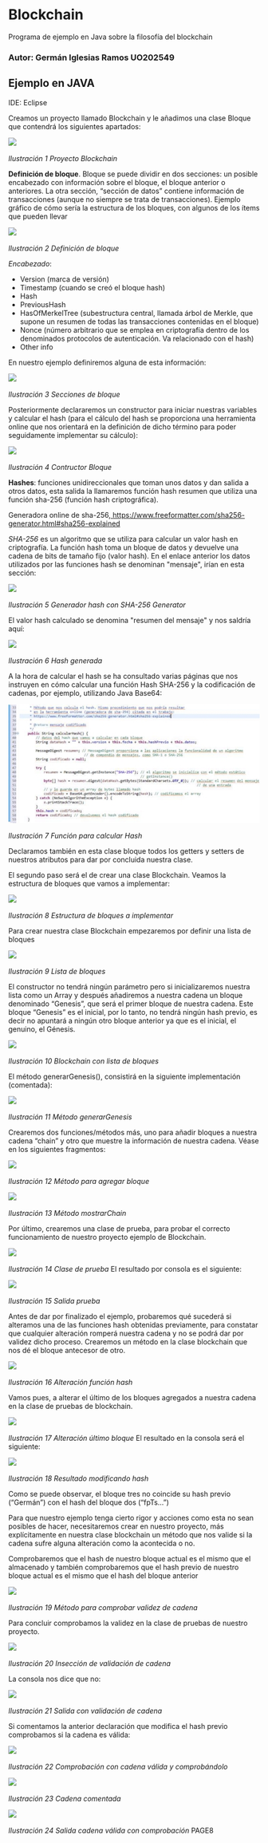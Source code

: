 # Blockchain
Programa de ejemplo en Java sobre la filosofía del blockchain
### Autor: Germán Iglesias Ramos UO202549

## Ejemplo en JAVA 

IDE: Eclipse 

Creamos un proyecto llamado Blockchain y le añadimos una clase Bloque que contendrá los siguientes apartados: 

![](https://github.com/giramos/Blockchain/blob/main/imagenes/Aspose.Words.2e0ccb9e-bfa9-407a-af90-e8d14ebe5aa8.001.png)

*Ilustración 1 Proyecto Blockchain* 

**Definición de bloque**. Bloque se puede dividir en dos secciones: un posible encabezado con información sobre el bloque, el bloque anterior o anteriores. La otra sección, “sección de datos” contiene información de transacciones (aunque no siempre se trata de transacciones). Ejemplo gráfico de cómo sería la estructura de los bloques, con algunos de los ítems que pueden llevar  

![](https://github.com/giramos/Blockchain/blob/main/imagenes/Aspose.Words.2e0ccb9e-bfa9-407a-af90-e8d14ebe5aa8.002.png)

*Ilustración 2 Definición de bloque* 

*Encabezado*: 

- Version (marca de versión) 
- Timestamp (cuando se creó el bloque hash) 
- Hash 
- PreviousHash 
- HasOfMerkelTree (subestructura central, llamada árbol de Merkle, que supone un resumen de todas las transacciones contenidas en el bloque) 
- Nonce (número arbitrario que se emplea en criptografía dentro de los denominados protocolos de autenticación. Va relacionado con el hash) 
- Other info 


En nuestro ejemplo definiremos alguna de esta información: 

![](https://github.com/giramos/Blockchain/blob/main/imagenes/Aspose.Words.2e0ccb9e-bfa9-407a-af90-e8d14ebe5aa8.003.png)

*Ilustración 3 Secciones de bloque* 

Posteriormente declararemos un constructor para iniciar nuestras variables y calcular el hash (para el cálculo del hash se proporciona una herramienta online que nos orientará en la definición de dicho término para poder seguidamente implementar su cálculo): 

![](https://github.com/giramos/Blockchain/blob/main/imagenes/Aspose.Words.2e0ccb9e-bfa9-407a-af90-e8d14ebe5aa8.004.png)

*Ilustración 4 Contructor Bloque* 

**Hashes**: funciones unidireccionales que toman unos datos y dan salida a otros datos, esta salida la llamaremos función hash resumen que utiliza una función sha-256 (función hash criptográfica).  

Generadora online de sha-256,[ https://www.freeformatter.com/sha256- generator.html#sha256-explained ](https://www.freeformatter.com/sha256-generator.html#sha256-explained) 

*SHA-256* es un algoritmo que se utiliza para calcular un valor hash en criptografía. La función hash toma un bloque de datos y devuelve una cadena de bits de tamaño fijo (valor hash). En el enlace anterior los datos utilizados por las funciones hash se denominan "mensaje", irían en esta sección: 

![](https://github.com/giramos/Blockchain/blob/main/imagenes/Aspose.Words.2e0ccb9e-bfa9-407a-af90-e8d14ebe5aa8.005.png)

*Ilustración 5 Generador hash con SHA-256 Generator* 

El valor hash calculado se denomina "resumen del mensaje" y nos saldría aquí: 

![](https://github.com/giramos/Blockchain/blob/main/imagenes/Aspose.Words.2e0ccb9e-bfa9-407a-af90-e8d14ebe5aa8.006.png)

*Ilustración 6 Hash generada* 

A la hora de calcular el hash se ha consultado varias páginas que nos instruyen en cómo calcular una función Hash SHA-256 y la codificación de cadenas, por ejemplo, utilizando Java Base64: 

![](https://github.com/giramos/Blockchain/blob/main/imagenes/Aspose.Words.2e0ccb9e-bfa9-407a-af90-e8d14ebe5aa8.007.jpeg)

*Ilustración 7 Función para calcular Hash* 

Declaramos también en esta clase bloque todos los getters y setters de nuestros atributos para dar por concluida nuestra clase. 

El segundo paso será el de crear una clase Blockchain. Veamos la estructura de bloques que vamos a implementar:  

![](https://github.com/giramos/Blockchain/blob/main/imagenes/Aspose.Words.2e0ccb9e-bfa9-407a-af90-e8d14ebe5aa8.008.png)

*Ilustración 8 Estructura de bloques a implementar* 

Para crear nuestra clase Blockchain empezaremos por definir una lista de bloques 

![](https://github.com/giramos/Blockchain/blob/main/imagenes/Aspose.Words.2e0ccb9e-bfa9-407a-af90-e8d14ebe5aa8.009.png)

*Ilustración 9 Lista de bloques* 

El constructor no tendrá ningún parámetro pero si inicializaremos nuestra lista como un Array y después añadiremos a nuestra cadena un bloque denominado “Genesis”, que será el primer bloque de nuestra cadena. Este bloque “Genesis” es el inicial, por lo tanto, no tendrá ningún hash previo, es decir no apuntará a ningún otro bloque anterior ya que es el inicial, el genuino, el Génesis.  

![](https://github.com/giramos/Blockchain/blob/main/imagenes/Aspose.Words.2e0ccb9e-bfa9-407a-af90-e8d14ebe5aa8.010.png)

*Ilustración 10 Blockchain con lista de bloques* 

El método generarGenesis(), consistirá en la siguiente implementación (comentada): 

![](https://github.com/giramos/Blockchain/blob/main/imagenes/Aspose.Words.2e0ccb9e-bfa9-407a-af90-e8d14ebe5aa8.011.png)

*Ilustración 11 Método generarGenesis* 

Crearemos dos funciones/métodos más, uno para añadir bloques a nuestra cadena “chain” y otro que muestre la información de nuestra cadena. Véase en los siguientes fragmentos: 

![](https://github.com/giramos/Blockchain/blob/main/imagenes/Aspose.Words.2e0ccb9e-bfa9-407a-af90-e8d14ebe5aa8.012.png)

*Ilustración 12 Método para agregar bloque* 

![](https://github.com/giramos/Blockchain/blob/main/imagenes/Aspose.Words.2e0ccb9e-bfa9-407a-af90-e8d14ebe5aa8.013.png)

*Ilustración 13 Método mostrarChain* 

Por último, crearemos una clase de prueba, para probar el correcto funcionamiento de nuestro proyecto ejemplo de Blockchain. 

![](https://github.com/giramos/Blockchain/blob/main/imagenes/Aspose.Words.2e0ccb9e-bfa9-407a-af90-e8d14ebe5aa8.014.png)

*Ilustración 14 Clase de prueba* El resultado por consola es el siguiente: 

![](https://github.com/giramos/Blockchain/blob/main/imagenes/Aspose.Words.2e0ccb9e-bfa9-407a-af90-e8d14ebe5aa8.015.png)

*Ilustración 15 Salida prueba* 

Antes de dar por finalizado el ejemplo, probaremos qué sucederá si alteramos una de las funciones hash obtenidas previamente, para constatar que cualquier alteración romperá nuestra cadena y no se podrá dar por validez dicho proceso. Crearemos un método en la clase blockchain que nos dé el bloque antecesor de otro. 

![](https://github.com/giramos/Blockchain/blob/main/imagenes/Aspose.Words.2e0ccb9e-bfa9-407a-af90-e8d14ebe5aa8.016.png)

*Ilustración 16 Alteración función hash* 

Vamos pues, a alterar el último de los bloques agregados a nuestra cadena en la clase de pruebas de blockchain. 

![](https://github.com/giramos/Blockchain/blob/main/imagenes/Aspose.Words.2e0ccb9e-bfa9-407a-af90-e8d14ebe5aa8.017.png)

*Ilustración 17 Alteración último bloque* El resultado en la consola será el siguiente: 

![](https://github.com/giramos/Blockchain/blob/main/imagenes/Aspose.Words.2e0ccb9e-bfa9-407a-af90-e8d14ebe5aa8.018.png)

*Ilustración 18 Resultado modificando hash* 

Como se puede observar, el bloque tres no coincide su hash previo (“Germán”) con el hash del bloque dos (“fpTs…”) 

Para que nuestro ejemplo tenga cierto rigor y acciones como esta no sean posibles de hacer, necesitaremos crear en nuestro proyecto, más explícitamente en nuestra clase blockchain un método que nos valide si la cadena sufre alguna alteración como la acontecida o no. 

Comprobaremos que el hash de nuestro bloque actual es el mismo que el almacenado y también comprobaremos que el hash previo de nuestro bloque actual es el mismo que el hash del bloque anterior 

![](https://github.com/giramos/Blockchain/blob/main/imagenes/Aspose.Words.2e0ccb9e-bfa9-407a-af90-e8d14ebe5aa8.019.png)

*Ilustración 19 Método para comprobar validez de cadena* 

Para concluir comprobamos la validez en la clase de pruebas de nuestro proyecto. 

![](https://github.com/giramos/Blockchain/blob/main/imagenes/Aspose.Words.2e0ccb9e-bfa9-407a-af90-e8d14ebe5aa8.020.png)

*Ilustración 20 Insección de validación de cadena* 

La consola nos dice que no: 

![](https://github.com/giramos/Blockchain/blob/main/imagenes/Aspose.Words.2e0ccb9e-bfa9-407a-af90-e8d14ebe5aa8.021.png)

*Ilustración 21 Salida con validación de cadena* 

Si comentamos la anterior declaración que modifica el hash previo comprobamos si la cadena es válida: 

![](https://github.com/giramos/Blockchain/blob/main/imagenes/Aspose.Words.2e0ccb9e-bfa9-407a-af90-e8d14ebe5aa8.022.png)

*Ilustración 22 Comprobación con cadena válida y comprobándolo* 

![](https://github.com/giramos/Blockchain/blob/main/imagenes/Aspose.Words.2e0ccb9e-bfa9-407a-af90-e8d14ebe5aa8.023.png)

*Ilustración 23 Cadena comentada* 

![](https://github.com/giramos/Blockchain/blob/main/imagenes/Aspose.Words.2e0ccb9e-bfa9-407a-af90-e8d14ebe5aa8.024.png)

*Ilustración 24 Salida cadena válida con comprobación* 
PAGE8 
